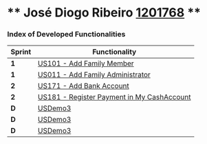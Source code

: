 ** José Diogo Ribeiro [1201768](./) **
===============================

### Index of Developed Functionalities ###

| Sprint | Functionality     |
|--------|--------------------|
| **1**  | [US101 - Add Family Member](../sprint1/user_stories/US101_AddFamilyMembers.md) |
| **1**  | [US011 - Add Family Administrator](../sprint1/user_stories/US011_AddFamilyAdministrator.md) |
| **2**  | [US171 - Add Bank Account]( ../docs/sprint2/user_stories/US171_AddBankAccount.md) |
| **2**  | [US181 - Register Payment in My CashAccount]( ../docs/sprint2/user_stories/US181_RegisterPaymentMyCashAccount.md) |
| **D**  | [USDemo3](USDemo5) |
| **D**  | [USDemo3](USDemo6) |
| **D**  | [USDemo3](USDemo7) |